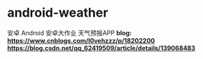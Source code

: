 # android-weather
安卓
Android 安卓大作业 天气预报APP
**blog: 
https://www.cnblogs.com/l0vehzzz/p/18202200
https://blog.csdn.net/qq_62419509/article/details/139068483**
